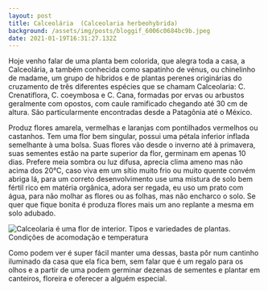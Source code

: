 ```yaml
---
layout: post
title: Calceolária  (Calceolaria herbeohybrida)
background: /assets/img/posts/bloggif_6006c0684bc9b.jpeg
date: 2021-01-19T16:31:27.132Z
---
```



Hoje venho falar de uma planta bem colorida, que alegra toda a casa, a Calceolária, a também conhecida como sapatinho de vénus, ou chinelinho de madame, um grupo de híbridos e de plantas perenes originárias do cruzamento de três diferentes espécies que se chamam Calceolaria: C. Crenatiflora, C. coeymbosa e C. Cana, formadas por ervas ou arbustos geralmente com opostos, com caule ramificado chegando até 30 cm de altura. São particularmente encontradas desde a Patagônia até o México.

Produz flores amarela, vermelhas e laranjas com pontilhados vermelhos ou castanhos. Tem uma flor bem singular, possui uma pétala inferior inflada semelhante à uma bolsa. Suas flores vão desde o inverno até à primavera, suas sementes estão na parte superior da flor, germinam em apenas 10 dias. Prefere meia sombra ou luz difusa, aprecia clima ameno mas não acima dos 20°C, caso viva em um sítio muito frio ou muito quente convém abriga lá, para um correto desenvolvimento use uma mistura de solo bem fértil rico em matéria orgânica, adora ser regada, eu uso um prato com água, para não molhar as flores ou as folhas, mas não encharco o solo. Se quer que fique bonita é produza flores mais um ano replante a mesma em solo adubado. 

![Calceolaria é uma flor de interior. Tipos e variedades de plantas.  Condições de acomodação e temperatura](https://i1.wp.com/florantino.ru/wp-content/uploads/2016/05/Kalceoljarija-foto.jpg)

Como podem ver é super fácil manter uma dessas, basta pôr num cantinho iluminado da casa que ela fica bem, sem falar que é um regalo para os olhos e a partir de uma podem germinar dezenas de sementes e plantar em canteiros, floreira e oferecer a alguém especial.